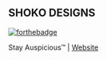## SHOKO DESIGNS
[![forthebadge](https://forthebadge.com/images/badges/compatibility-betamax.svg)](https://forthebadge.com)

Stay Auspicious™ | [Website](https://shokodesigns.com/) 